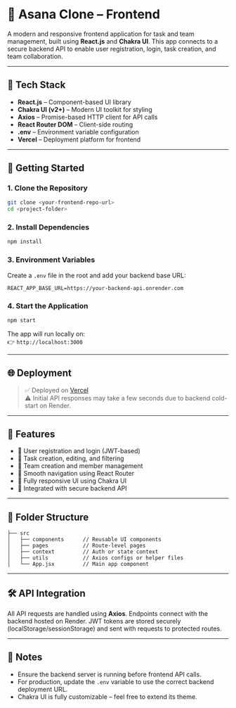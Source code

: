 # 🌟 Asana Clone – Frontend

A modern and responsive frontend application for task and team management, built using **React.js** and **Chakra UI**. This app connects to a secure backend API to enable user registration, login, task creation, and team collaboration.

---

## 🚀 Tech Stack

- **React.js** – Component-based UI library
- **Chakra UI (v2+)** – Modern UI toolkit for styling
- **Axios** – Promise-based HTTP client for API calls
- **React Router DOM** – Client-side routing
- **.env** – Environment variable configuration
- **Vercel** – Deployment platform for frontend

---

## 🔧 Getting Started

### 1. Clone the Repository

```bash
git clone <your-frontend-repo-url>
cd <project-folder>
```

### 2. Install Dependencies

```bash
npm install
```

### 3. Environment Variables

Create a `.env` file in the root and add your backend base URL:

```
REACT_APP_BASE_URL=https://your-backend-api.onrender.com
```

### 4. Start the Application

```bash
npm start
```

The app will run locally on:  
👉 `http://localhost:3000`

---

## 🌐 Deployment

> ✅ Deployed on [Vercel](https://vercel.com/)  
> ⚠️ Initial API responses may take a few seconds due to backend cold-start on Render.

---

## 🔗 Features

- 🔐 User registration and login (JWT-based)
- 🧠 Task creation, editing, and filtering
- 👥 Team creation and member management
- 🧭 Smooth navigation using React Router
- 💅 Fully responsive UI using Chakra UI
- 📡 Integrated with secure backend API

---

## 📁 Folder Structure

```
├── src
│   ├── components      // Reusable UI components
│   ├── pages           // Route-level pages
│   ├── context         // Auth or state context
│   ├── utils           // Axios configs or helper files
│   └── App.jsx         // Main app component
```

---

## 🛠️ API Integration

All API requests are handled using **Axios**. Endpoints connect with the backend hosted on Render. JWT tokens are stored securely (localStorage/sessionStorage) and sent with requests to protected routes.

---

## 📌 Notes

- Ensure the backend server is running before frontend API calls.
- For production, update the `.env` variable to use the correct backend deployment URL.
- Chakra UI is fully customizable – feel free to extend its theme.
